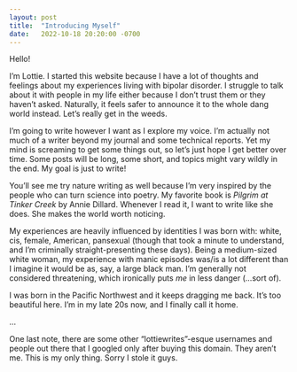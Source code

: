 ```yaml
---
layout: post
title:  "Introducing Myself"
date:   2022-10-18 20:20:00 -0700
---
```


Hello!

I’m Lottie. I started this website because I have a lot of thoughts and feelings about my experiences living with bipolar disorder. I struggle to talk about it with people in my life either because I don’t trust them or they haven’t asked. Naturally, it feels safer to announce it to the whole dang world instead. Let’s really get in the weeds.

I’m going to write however I want as I explore my voice. I’m actually not much of a writer beyond my journal and some technical reports. Yet my mind is screaming to get some things out, so let’s just hope I get better over time. Some posts will be long, some short, and topics might vary wildly in the end. My goal is just to write!

You’ll see me try nature writing as well because I’m very inspired by the people who can turn science into poetry. My favorite book is *Pilgrim at Tinker Creek* by Annie Dillard. Whenever I read it, I want to write like she does. She makes the world worth noticing.

My experiences are heavily influenced by identities I was born with: white, cis, female, American, pansexual (though that took a minute to understand, and I’m criminally straight-presenting these days). Being a medium-sized white woman, my experience with manic episodes was/is a lot different than I imagine it would be as, say, a large black man. I’m generally not considered threatening, which ironically puts *me* in less danger (...sort of).

I was born in the Pacific Northwest and it keeps dragging me back. It’s too beautiful here. I’m in my late 20s now, and I finally call it home.

...

One last note, there are some other “lottiewrites”-esque usernames and people out there that I googled only after buying this domain. They aren’t me. This is my only thing. Sorry I stole it guys.
